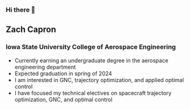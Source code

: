 ### Hi there 👋

<!--
**zcapron/zcapron** is a ✨ _special_ ✨ repository because its `README.md` (this file) appears on your GitHub profile.

Here are some ideas to get you started:

- 🔭 I’m currently working on ...
- 🌱 I’m currently learning ...
- 👯 I’m looking to collaborate on ...
- 🤔 I’m looking for help with ...
- 💬 Ask me about ...
- 📫 How to reach me: ...
- 😄 Pronouns: ...
- ⚡ Fun fact: ...
-->

## Zach Capron 
### Iowa State University College of Aerospace Engineering
- Currently earning an undergraduate degree in the aerospace engineering department
- Expected graduation in spring of 2024
- I am interested in GNC, trajectory optimization, and applied optimal control
- I have focused my technical electives on spacecraft trajectory optimization, GNC, and optimal control

